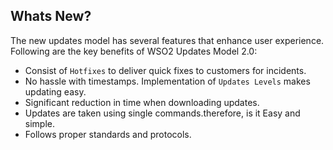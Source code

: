 ## Whats New?
The new updates model has several features that enhance user experience. Following are the key benefits of WSO2 Updates Model 2.0: 

* Consist of `Hotfixes` to deliver quick fixes to customers for incidents.
* No hassle with timestamps. Implementation of `Updates Levels` makes updating easy.
* Significant reduction in time when downloading updates. 
* Updates are taken using single commands.therefore, is it Easy and simple. 
* Follows proper standards and protocols.